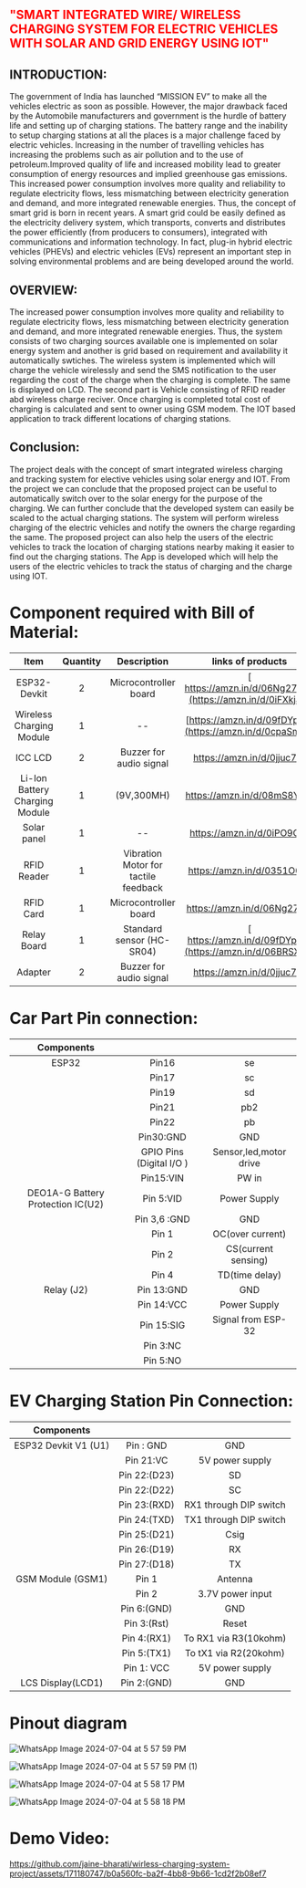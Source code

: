<h2 style="color: red;">
    "SMART INTEGRATED WIRE/ WIRELESS CHARGING SYSTEM FOR ELECTRIC VEHICLES WITH SOLAR AND GRID ENERGY USING IOT"
</h2>

<h2>INTRODUCTION:</h2>
<p>The government of India has launched “MISSION EV” to make all the vehicles electric as soon as possible. However, the major drawback faced by the Automobile manufacturers and government is the hurdle of battery life and setting up of charging stations. The battery range and the inability to setup charging stations at all the places is a major challenge faced by electric vehicles. Increasing in the number of travelling vehicles has increasing the problems such as air pollution and to the use of petroleum.Improved quality of life and increased mobility lead to greater consumption of energy resources and implied greenhouse gas emissions. This increased power consumption involves more quality and reliability to regulate electricity flows, less mismatching between electricity generation and demand, and more integrated renewable energies. Thus, the concept of smart grid is born in recent years. A smart grid could be easily defined as the electricity delivery system, which transports, converts and distributes the power efficiently (from producers to consumers), integrated with communications and information technology. In fact, plug-in hybrid electric vehicles (PHEVs) and electric vehicles (EVs) represent an important step in solving environmental problems and are being developed around the world.</p>

<h2>OVERVIEW:</h2>
<p>The increased power consumption involves more quality and reliability to regulate electricity flows, less mismatching between electricity generation and demand, and more integrated renewable energies. Thus, the system consists of two charging sources available one is implemented on solar energy system and another is grid based on requirement and availability it automatically swtiches. The wireless system is implemented which will charge the vehicle wirelessly and send the SMS notification to the user regarding the cost of the charge when the charging is complete. The same is displayed on LCD. The second part is Vehicle consisting of RFID reader abd wireless charge reciver. Once charging is completed total cost of charging is calculated and sent to owner using GSM modem. The IOT based application to track different locations of charging stations.</p>

<h2>Conclusion:</h2>
<p>The project deals with the concept of smart integrated wireless charging and tracking system for elective vehicles using solar energy and IOT. From the project we can conclude that the proposed project can be useful to automatically switch over to the solar energy for the purpose of the charging. We can further conclude that the developed system can easily be scaled to the actual charging stations. The system will perform wireless charging of the electric vehicles and notify the owners the charge regarding the same. The proposed project can also help the users of the electric vehicles to track the location of charging stations nearby making it easier to find out the charging stations. The App is developed which will help the users of the electric vehicles to track the status of charging and the charge using IOT.</p>

# Component required with Bill of Material:

| Item                              | Quantity    | Description                          |    links of products        | 
| :---:                             | :---:       | :---:                                | :---:                       |
| ESP32-Devkit                      | 2           | Microcontroller board                | [ https://amzn.in/d/06Ng27mP](https://amzn.in/d/0iFXkja9) |
| Wireless Charging Module          | 1           | --                                   | [https://amzn.in/d/09fDYpCs](https://amzn.in/d/0cpaSmdk)  |
| ICC LCD                           | 2           |  Buzzer for audio signal             | https://amzn.in/d/0jjuc7f8  | 
| Li-Ion Battery Charging Module    | 1           | (9V,300MH)                           | https://amzn.in/d/08mS8YMR  | 
| Solar panel                       | 1           | --                                   | [https://amzn.in/d/0iPO9ODt ](https://amzn.in/d/005uP3qb) |
| RFID Reader                       | 1           | Vibration Motor for tactile feedback | [https://amzn.in/d/0351O0Iw ](https://www.amazon.in/dp/B09PZ3NB4Q?ref_=cm_sw_r_cp_ud_dp_31MHW1GD4QEBWAZJZR5X_2) |
| RFID Card                         | 1           | Microcontroller board                |  https://amzn.in/d/06Ng27mP |
| Relay Board                       | 1           | Standard sensor (HC-SR04)            |[ https://amzn.in/d/09fDYpCs](https://amzn.in/d/06BRSXYJ)  |
| Adapter                           | 2           |  Buzzer for audio signal             |[ https://amzn.in/d/0jjuc7f8 ](https://www.amazon.in/dp/B0B5V42269?ref_=cm_sw_r_cp_ud_dp_80HH41CQJPGXA3W94H92) | 

#  Car Part Pin connection:

| Components                        |                           |                                      |                             
| :---:                             | :---:                     | :---:                                |
| ESP32                             | Pin16                     | se                                   | 
|                                   | Pin17                     | sc                                   | 
|                                   | Pin19                     | sd                                   |
|                                   | Pin21                     | pb2                                  | 
|                                   | Pin22                     | pb                                   | 
|                                   | Pin30:GND                 | GND                                  | 
|                                   | GPIO Pins (Digital I/O )  | Sensor,led,motor drive               | 
|                                   | Pin15:VIN                 | PW in                                |
| DEO1A-G Battery Protection IC(U2) | Pin 5:VID                 | Power Supply                         | 
|                                   | Pin 3,6 :GND              | GND                                  | 
|                                   | Pin 1                     | OC(over current)                     |
|                                   | Pin 2                     | CS(current sensing)                  | 
|                                   | Pin 4                     | TD(time delay)                       |
| Relay (J2)                        | Pin 13:GND                | GND                                  | 
|                                   | Pin 14:VCC                | Power Supply                         | 
|                                   | Pin 15:SIG                | Signal from ESP-32                   | 
|                                   | Pin 3:NC                  |                                      | 
|                                   | Pin 5:NO                  |                                      |

# EV Charging Station Pin Connection:
| Components                        |                           |                                      |                             
| :---:                             | :---:                     | :---:                                |
| ESP32 Devkit V1 (U1)              | Pin : GND                 | GND                                  | 
|                                   | Pin 21:VC                 | 5V power supply                      | 
|                                   | Pin 22:(D23)              | SD                                   |
|                                   | Pin 22:(D22)              | SC                                   | 
|                                   | Pin 23:(RXD)              | RX1 through DIP switch               | 
|                                   | Pin 24:(TXD)              | TX1 through DIP switch               | 
|                                   | Pin 25:(D21)              | Csig                                 |
|                                   | Pin 26:(D19)              | RX                                   |
|                                   | Pin 27:(D18)              | TX                                   | 
| GSM Module (GSM1)                 | Pin 1                     | Antenna                              | 
|                                   | Pin 2                     | 3.7V power input                     |
|                                   | Pin 6:(GND)               | GND                                  |
|                                   | Pin 3:(Rst)               | Reset                                |
|                                   | Pin 4:(RX1)               | To RX1 via R3(10kohm)                | 
|                                   | Pin 5:(TX1)               | To tX1 via R2(20kohm)                |
|                                   | Pin 1: VCC                | 5V power supply                      | 
| LCS Display(LCD1)                 | Pin 2:(GND)               | GND                                  |

# Pinout diagram
![WhatsApp Image 2024-07-04 at 5 57 59 PM](https://github.com/jaine-bharati/wirless-charging-system-project/assets/171180747/fea8ab8c-b55d-4f03-9d84-259d996d9fad)

![WhatsApp Image 2024-07-04 at 5 57 59 PM (1)](https://github.com/jaine-bharati/wirless-charging-system-project/assets/171180747/06758090-8704-48bf-a9a8-3eb2ffc3f9e8)

![WhatsApp Image 2024-07-04 at 5 58 17 PM](https://github.com/jaine-bharati/wirless-charging-system-project/assets/171180747/d0fbb2bf-36bc-4c24-86f0-5a208a27930d)

![WhatsApp Image 2024-07-04 at 5 58 18 PM](https://github.com/jaine-bharati/wirless-charging-system-project/assets/171180747/28914f19-a899-413d-8c34-a39567c50e4b)


# Demo Video:
https://github.com/jaine-bharati/wirless-charging-system-project/assets/171180747/b0a560fc-ba2f-4bb8-9b66-1cd2f2b08ef7

